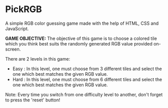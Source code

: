 # PickRGB
A simple RGB color guessing game made with the help of HTML, CSS and JavaScript.

**GAME OBJECTIVE:**
The objective of this game is to choose a colored tile which you think best suits the randomly generated RGB value provided on-screen.

There are 2 levels in this game: 
* Easy : In this level, one must choose from 3 different tiles and select the one which best matches the given RGB value.
* Hard : In this level, one must choose from 6 different tiles and select the one which best matches the given RGB value.

Note: Every time you switch from one difficulty level to another, don't forget to press the 'reset' button!
